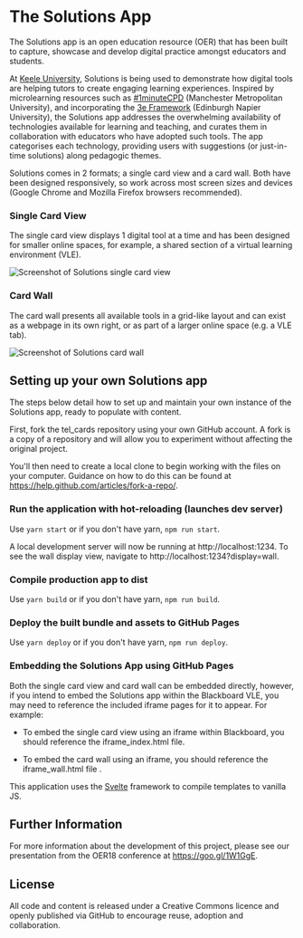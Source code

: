 # The Solutions App

The Solutions app is an open education resource (OER) that has been built to capture, showcase and develop digital practice amongst educators and students.

At [Keele University](https://www.keele.ac.uk), Solutions is being used to demonstrate how digital tools are helping tutors to create engaging learning experiences. Inspired by microlearning resources such as [#1minuteCPD](https://1minutecpd.wordpress.com/) (Manchester Metropolitan University), and incorporating the [3e Framework](https://staff.napier.ac.uk/services/vice-principal-academic/academic/TEL/TechBenchmark/Pages/Introduction.aspx) (Edinburgh Napier University), the Solutions app addresses the overwhelming availability of technologies available for learning and teaching, and curates them in collaboration with educators who have adopted such tools. The app categorises each technology, providing users with suggestions (or just-in-time solutions) along pedagogic themes. 

Solutions comes in 2 formats; a single card view and a card wall. Both have been designed responsively, so work across most screen sizes and devices (Google Chrome and Mozilla Firefox browsers recommended).  

### Single Card View

The single card view displays 1 digital tool at a time and has been designed for smaller online spaces, for example, a shared section of a virtual learning environment (VLE).

![Screenshot of Solutions single card view](https://github.com/humsstel/tel_cards/blob/master/screenshots/solutions_card_view.png)

### Card Wall

The card wall presents all available tools in a grid-like layout and can exist as a webpage in its own right, or as part of a larger online space (e.g. a VLE tab).  

![Screenshot of Solutions card wall](https://github.com/humsstel/tel_cards/blob/master/screenshots/solutions_app_wall.jpg)

## Setting up your own Solutions app

The steps below detail how to set up and maintain your own instance of the Solutions app, ready to populate with content.

First, fork the tel_cards repository using your own GitHub account. A fork is a copy of a repository and will allow you to experiment without affecting the original project. 

You'll then need to create a local clone to begin working with the files on your computer. Guidance on how to do this can be found at https://help.github.com/articles/fork-a-repo/.

### Run the application with hot-reloading (launches dev server)
Use `yarn start` or if you don't have yarn, `npm run start`.

A local development server will now be running at http://localhost:1234. To see the wall display view, navigate to http://localhost:1234?display=wall.

### Compile production app to dist
Use `yarn build` or if you don't have yarn, `npm run build`.

### Deploy the built bundle and assets to GitHub Pages
Use `yarn deploy` or if you don't have yarn, `npm run deploy`.

### Embedding the Solutions App using GitHub Pages
Both the single card view and card wall can be embedded directly, however, if you intend to embed the Solutions app within the Blackboard VLE, you may need to reference the included iframe pages for it to appear. For example:

* To embed the single card view using an iframe within Blackboard, you should reference the iframe_index.html file.

* To embed the card wall using an iframe, you should reference the iframe_wall.html file .

This application uses the [Svelte](https://svelte.technology/) framework to compile templates to vanilla JS. 

## Further Information

For more information about the development of this project, please see our presentation from the OER18 conference at https://goo.gl/1W1GgE. 

## License

All code and content is released under a Creative Commons licence and openly published via GitHub to encourage reuse, adoption and collaboration.
